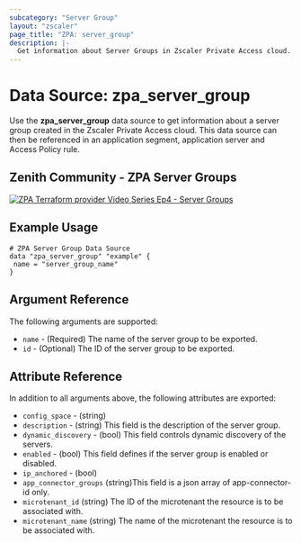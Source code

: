 ```yaml
---
subcategory: "Server Group"
layout: "zscaler"
page_title: "ZPA: server_group"
description: |-
  Get information about Server Groups in Zscaler Private Access cloud.
---
```


# Data Source: zpa_server_group

Use the **zpa_server_group** data source to get information about a server group created in the Zscaler Private Access cloud. This data source can then be referenced in an application segment, application server and Access Policy rule.

## Zenith Community - ZPA Server Groups

[![ZPA Terraform provider Video Series Ep4 - Server Groups](https://raw.githubusercontent.com/zscaler/terraform-provider-zpa/master/images/zpa_server_groups.svg)](https://community.zscaler.com/zenith/s/question/0D54u00009evlEmCAI/video-zpa-terraform-provider-video-series-ep4-server-groups)

## Example Usage

```hcl
# ZPA Server Group Data Source
data "zpa_server_group" "example" {
 name = "server_group_name"
}
```

## Argument Reference

The following arguments are supported:

* `name` - (Required) The name of the server group to be exported.
* `id` - (Optional) The ID of the server group to be exported.

## Attribute Reference

In addition to all arguments above, the following attributes are exported:

* `config_space` - (string)
* `description` - (string) This field is the description of the server group.
* `dynamic_discovery` - (bool) This field controls dynamic discovery of the servers.
* `enabled` - (bool) This field defines if the server group is enabled or disabled.
* `ip_anchored` - (bool)
* `app_connector_groups` (string)This field is a json array of app-connector-id only.
* `microtenant_id` (string) The ID of the microtenant the resource is to be associated with.
* `microtenant_name` (string) The name of the microtenant the resource is to be associated with.
